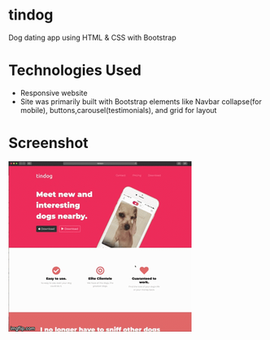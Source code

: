 # tindog
Dog dating app using HTML & CSS with Bootstrap


# Technologies Used
* Responsive website
* Site was primarily built with Bootstrap elements like Navbar collapse(for mobile), buttons,carousel(testimonials), and grid for layout



# Screenshot
![Image](tindogGif.gif?raw=true)
